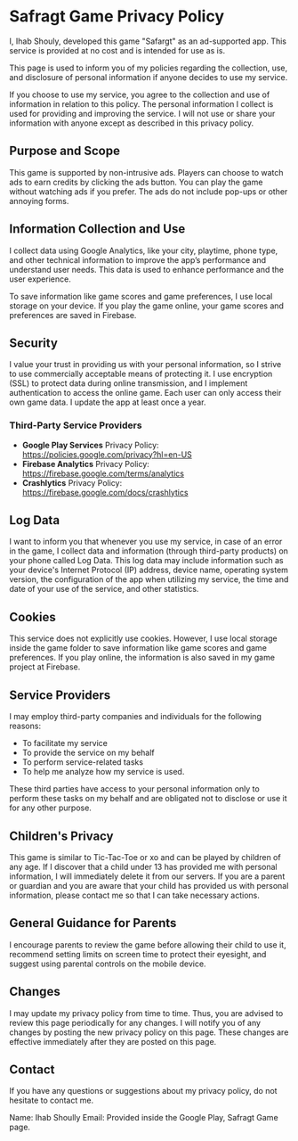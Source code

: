 # Safragt Game Privacy Policy

I, Ihab Shouly, developed this game "Safargt" as an ad-supported app. This service is provided at no cost and is intended for use as is.

This page is used to inform you of my policies regarding the collection, use, and disclosure of personal information if anyone decides to use my service.

If you choose to use my service, you agree to the collection and use of information in relation to this policy. The personal information I collect is used for providing and improving the service. I will not use or share your information with anyone except as described in this privacy policy.

## Purpose and Scope
This game is supported by non-intrusive ads. Players can choose to watch ads to earn credits by clicking the ads button. You can play the game without watching ads if you prefer. The ads do not include pop-ups or other annoying forms.

## Information Collection and Use
I collect data using Google Analytics, like your city, playtime, phone type, and other technical information to improve the app’s performance and understand user needs. This data is used to enhance performance and the user experience.

To save information like game scores and game preferences, I use local storage on your device. If you play the game online, your game scores and preferences are saved in Firebase.

## Security
I value your trust in providing us with your personal information, so I strive to use commercially acceptable means of protecting it. I use encryption (SSL) to protect data during online transmission, and I implement authentication to access the online game. Each user can only access their own game data. I update the app at least once a year.

### Third-Party Service Providers

  * **Google Play Services**
        Privacy Policy: https://policies.google.com/privacy?hl=en-US
  * **Firebase Analytics**
        Privacy Policy: https://firebase.google.com/terms/analytics
  * **Crashlytics**
        Privacy Policy: https://firebase.google.com/docs/crashlytics

## Log Data
I want to inform you that whenever you use my service, in case of an error in the game, I collect data and information (through third-party products) on your phone called Log Data. This log data may include information such as your device's Internet Protocol (IP) address, device name, operating system version, the configuration of the app when utilizing my service, the time and date of your use of the service, and other statistics.

## Cookies
This service does not explicitly use cookies. However, I use local storage inside the game folder to save information like game scores and game preferences. If you play online, the information is also saved in my game project at Firebase.

## Service Providers
I may employ third-party companies and individuals for the following reasons:

   * To facilitate my service
   * To provide the service on my behalf
   * To perform service-related tasks
   * To help me analyze how my service is used.

These third parties have access to your personal information only to perform these tasks on my behalf and are obligated not to disclose or use it for any other purpose.

## Children's Privacy
This game is similar to Tic-Tac-Toe or xo and can be played by children of any age. If I discover that a child under 13 has provided me with personal information, I will immediately delete it from our servers. If you are a parent or guardian and you are aware that your child has provided us with personal information, please contact me so that I can take necessary actions.

## General Guidance for Parents
I encourage parents to review the game before allowing their child to use it, recommend setting limits on screen time to protect their eyesight, and suggest using parental controls on the mobile device.

## Changes
I may update my privacy policy from time to time. Thus, you are advised to review this page periodically for any changes. I will notify you of any changes by posting the new privacy policy on this page. These changes are effective immediately after they are posted on this page.

## Contact
If you have any questions or suggestions about my privacy policy, do not hesitate to contact me.

   Name: Ihab Shoully
   Email: Provided inside the Google Play, Safragt Game page.
